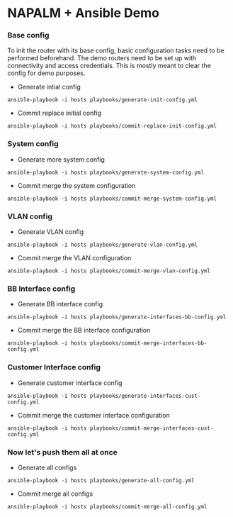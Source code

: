 # NAPALM + Ansible Demo

### Base config

To init the router with its base config, basic configuration tasks need to be performed beforehand. The demo routers need to be set up with connectivity and access credentials. This is mostly meant to clear the config for demo purposes.

* Generate intial config
```
ansible-playbook -i hosts playbooks/generate-init-config.yml
```

* Commit replace initial config
```
ansible-playbook -i hosts playbooks/commit-replace-init-config.yml
```

### System config

* Generate more system config
```
ansible-playbook -i hosts playbooks/generate-system-config.yml
```

* Commit merge the system configuration
```
ansible-playbook -i hosts playbooks/commit-merge-system-config.yml
```

### VLAN config

* Generate VLAN config
```
ansible-playbook -i hosts playbooks/generate-vlan-config.yml
```

* Commit merge the VLAN configuration
```
ansible-playbook -i hosts playbooks/commit-merge-vlan-config.yml
```

### BB Interface config

* Generate BB interface config
```
ansible-playbook -i hosts playbooks/generate-interfaces-bb-config.yml
```

* Commit merge the BB interface configuration
```
ansible-playbook -i hosts playbooks/commit-merge-interfaces-bb-config.yml
```

### Customer Interface config

* Generate customer interface config
```
ansible-playbook -i hosts playbooks/generate-interfaces-cust-config.yml
```

* Commit merge the customer interface configuration
```
ansible-playbook -i hosts playbooks/commit-merge-interfaces-cust-config.yml
```

### Now let's push them all at once

* Generate all configs
```
ansible-playbook -i hosts playbooks/generate-all-config.yml
```

* Commit merge all configs
```
ansible-playbook -i hosts playbooks/commit-merge-all-config.yml
```

